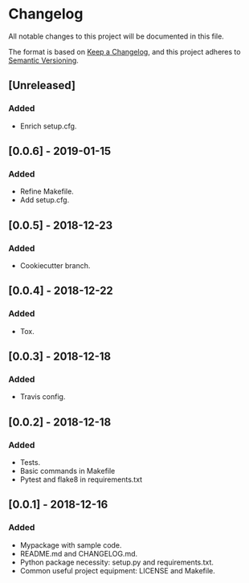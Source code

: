 # Changelog
All notable changes to this project will be documented in this file.

The format is based on [Keep a Changelog](https://keepachangelog.com/en/1.0.0/),
and this project adheres to [Semantic Versioning](https://semver.org/spec/v2.0.0.html).

## [Unreleased]
### Added
- Enrich setup.cfg.

## [0.0.6] - 2019-01-15
### Added
- Refine Makefile.
- Add setup.cfg.

## [0.0.5] - 2018-12-23
### Added
- Cookiecutter branch.

## [0.0.4] - 2018-12-22
### Added
- Tox.

## [0.0.3] - 2018-12-18
### Added
- Travis config.

## [0.0.2] - 2018-12-18
### Added
- Tests.
- Basic commands in Makefile
- Pytest and flake8 in requirements.txt

## [0.0.1] - 2018-12-16
### Added
- Mypackage with sample code.
- README.md and CHANGELOG.md.
- Python package necessity: setup.py and requirements.txt.
- Common useful project equipment: LICENSE and Makefile.
